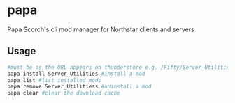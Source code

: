 # papa
Papa Scorch's cli mod manager for Northstar clients and servers

## Usage

```bash
#must be as the URL appears on thunderstore e.g. /Fifty/Server_Utilities/ 
papa install Server_Utilities #install a mod
papa list #list installed mods
papa remove Server_Utilitiess #uninstall a mod
papa clear #clear the download cache
```
